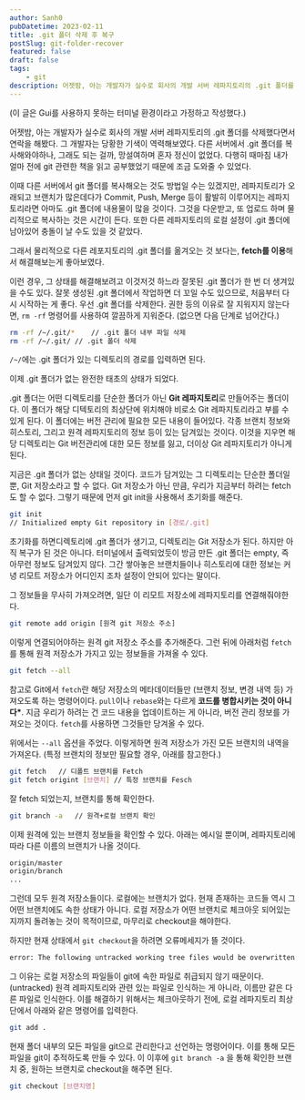 ```yaml
---
author: Sanh0
pubDatetime: 2023-02-11
title: .git 폴더 삭제 후 복구
postSlug: git-folder-recover
featured: false
draft: false
tags:
    - git
description: 어젯밤, 아는 개발자가 실수로 회사의 개발 서버 레파지토리의 .git 폴더를 삭제했다면서 연락을 해봤다. 그 개발자는 당황한 기색이 역력해보였다. 다른 서버에서 .git 폴더를 복사해와야하나, 그래도 되는 걸까, 망설여하며 혼자 정신이 없었다. 다행히 때마침 내가 얼마 전에 git 관련한 책을 읽고 공부했었기 때문에 조금 도와줄 수 있었다.
---
```


(이 글은 Gui를 사용하지 못하는 터미널 환경이라고 가정하고 작성했다.)

어젯밤, 아는 개발자가 실수로 회사의 개발 서버 레파지토리의 .git 폴더를 삭제했다면서 연락을 해봤다. 그 개발자는 당황한 기색이 역력해보였다. 다른 서버에서 .git 폴더를 복사해와야하나, 그래도 되는 걸까, 망설여하며 혼자 정신이 없었다. 다행히 때마침 내가 얼마 전에 git 관련한 책을 읽고 공부했었기 때문에 조금 도와줄 수 있었다.

이때 다른 서버에서 git 폴더를 복사해오는 것도 방법일 수는 있겠지만, 레파지토리가 오래되고 브랜치가 많은데다가 Commit, Push, Merge 등이 활발히 이루어지는 레파지토리라면 아마도 .git 폴더에 내용물이 많을 것이다. 그것을 다운받고, 또 업로드 하며 물리적으로 복사하는 것은 시간이 든다. 또한 다른 레파지토리의 로컬 설정이 .git 폴더에 남아있어 충돌이 날 수도 있을 것 같았다.

그래서 물리적으로 다른 레포지토리의 .git 폴더를 옮겨오는 것 보다는, **fetch를 이용**해서 해결해보는게 좋아보였다.

이런 경우, 그 상태를 해결해보려고 이것저것 하느라 잘못된 .git 폴더가 한 번 더 생겨있을 수도 있다. 잘못 생성된 .git 폴더에서 작업하면 더 꼬일 수도 있으므로, 처음부터 다시 시작하는 게 좋다. 우선 .git 폴더를 삭제한다. 권한 등의 이유로 잘 지워지지 않는다면, `rm -rf` 명령어를 사용하여 깔끔하게 지워준다. (없으면 다음 단계로 넘어간다.)

```bash
rm -rf /~/.git/*	// .git 폴더 내부 파일 삭제
rm -rf /~/.git/	// .git 폴더 삭제
```

`/~/`에는 .git 폴더가 있는 디렉토리의 경로를 입력하면 된다.

이제 .git 폴더가 없는 완전한 태초의 상태가 되었다.

.git 폴더는 어떤 디렉토리를 단순한 폴더가 아닌 **Git 레파지토리**로 만들어주는 폴더이다. 이 폴더가 해당 디텍토리의 최상단에 위치해야 비로소 Git 레파지토리라고 부를 수 있게 된다. 이 폴더에는 버전 관리에 필요한 모든 내용이 들어있다. 각종 브랜치 정보와 히스토리, 그리고 원격 레파지토리의 정보 등이 있는 담겨있는 것이다. 이것을 지우면 해당 디렉토리는 Git 버전관리에 대한 모든 정보를 잃고, 더이상 Git 레파지토리가 아니게 된다.

지금은 .git 폴더가 없는 상태일 것이다. 코드가 담겨있는 그 디렉토리는 단순한 폴더일 뿐, Git 저장소라고 할 수 없다. Git 저장소가 아닌 만큼, 우리가 지금부터 하려는 fetch도 할 수 없다. 그렇기 때문에 먼저 git init을 사용해서 초기화를 해준다.

```bash
git init
// Initialized empty Git repository in [경로/.git]
```

초기화를 하면디렉토리에 .git 폴더가 생기고, 디렉토리는 Git 저장소가 된다. 하지만 아직 복구가 된 것은 아니다. 터미널에서 출력되었듯이 방금 만든 .git 폴더는 empty, 즉 아무런 정보도 담겨있지 않다. 그간 쌓아놓은 브랜치들이나 히스토리에 대한 정보는 커녕 리모트 저장소가 어디인지 조차 설정이 안되어 있다는 말이다.

그 정보들을 무사히 가져오려면, 일단 이 리모트 저장소에 레파지토리를 연결해줘야한다.

```bash
git remote add origin [원격 git 저장소 주소]
```

이렇게 연결되어야하는 원격 git 저장소 주소를 추가해준다.
그런 뒤에 아래처럼 `fetch`를 통해 원격 저장소가 가지고 있는 정보들을 가져올 수 있다.

```bash
git fetch --all
```

참고로 Git에서 `fetch`란 해당 저장소의 메타데이터들만 (브랜치 정보, 변경 내역 등) 가져오도록 하는 명령어이다. `pull`이나 `rebase`와는 다르게 **코드를 병합시키는 것이 아니다\***. 지금 우리가 하려는 건 코드 내용을 업데이트하는 게 아니라, 버전 관리 정보를 가져오는 것이다. `fetch`를 사용하면 그것들만 당겨올 수 있다.

위에서는 `--all` 옵션을 주었다. 이렇게하면 원격 저장소가 가진 모든 브랜치의 내역을 가져온다.
(특정 브랜치의 정보만 필요할 경우, 아래를 참고한다.)

```bash
git fetch	// 디폴트 브랜치를 Fetch
git fetch origint [브랜치]	// 특정 브랜치를 Fesch
```

잘 fetch 되었는지, 브랜치를 통해 확인한다.

```bash
git branch -a	// 원격+로컬 브랜치 확인
```

이제 원격에 있는 브랜치 정보들을 확인할 수 있다.
아래는 예시일 뿐이며, 레파지토리에 따라 다른 이름의 브랜치가 나올 것이다.

```bash
origin/master
origin/branch
...
```

그런데 모두 원격 저장소들이다. 로컬에는 브랜치가 없다. 현재 존재하는 코드들 역시 그 어떤 브랜치에도 속한 상태가 아니다. 로컬 저장소가 어떤 브랜치로 체크아웃 되어있는지까지 돌려놓는 것이 목적이므로, 마무리로 checkout을 해야한다.

하지만 현재 상태에서 `git checkout`을 하려면 오류메세지가 뜰 것이다.

```bash
error: The following untracked working tree files would be overwritten by checkout
```

그 이유는 로컬 저장소의 파일들이 git에 속한 파일로 취급되지 않기 때문이다. (untracked) 원격 레파지토리와 관련 있는 파일로 인식하는 게 아니라, 이름만 같은 다른 파일로 인식한다. 이를 해결하기 위해서는 체크아웃하기 전에, 로컬 레파지토리 최상단에서 아래와 같은 명령어를 입력한다.

```bash
git add .
```

현재 폴더 내부의 모든 파일을 git으로 관리한다고 선언하는 명령어이다. 이를 통해 모든 파일을 git이 추적하도록 만들 수 있다. 이 이후에 `git branch -a` 을 통해 확인한 브랜치 중, 원하는 브랜치로 checkout을 해주면 된다.

```bash
git checkout [브랜치명]
```

